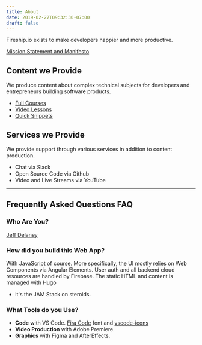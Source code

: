 ```yaml
---
title: About
date: 2019-02-27T09:32:30-07:00
draft: false
---
```


Fireship.io exists to make developers happier and more productive. 

[Mission Statement and Manifesto](/mission/)

## Content we Provide

We produce content about complex technical subjects for developers and entrepreneurs building software products. 

- [Full Courses](/courses/)
- [Video Lessons](/lessons/)
- [Quick Snippets](/snippets/)

## Services we Provide

We provide support through various services in addition to content production. 

- Chat via Slack 
- Open Source Code via Github
- Video and Live Streams via YouTube

<hr>

## Frequently Asked Questions FAQ

### Who Are You?

[Jeff Delaney](/contributors/jeff-delaney)

### How did you build this Web App?

With JavaScript of course. More specifically, the UI mostly relies on Web
Components via Angular Elements. User auth and all backend cloud resources
are handled by Firebase. The static HTML and content is managed with Hugo
- it's the JAM Stack on steroids.

### What Tools do you Use?

- **Code** with VS Code. [Fira Code](https://github.com/tonsky/FiraCode) font and [vscode-icons](https://marketplace.visualstudio.com/items?itemName=vscode-icons-team.vscode-icons)
- **Video Production** with Adobe Premiere. 
- **Graphics** with Figma and AfterEffects.

